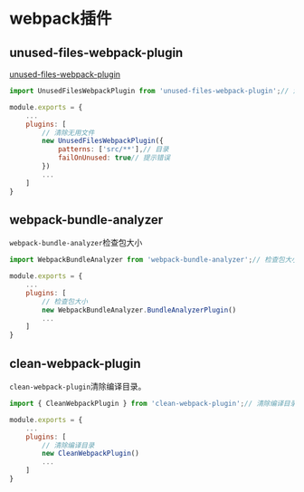 <!--
 * @Author: tangdaoyong
 * @Date: 2021-05-10 15:44:37
 * @LastEditors: tangdaoyong
 * @LastEditTime: 2021-05-10 16:05:06
 * @Description: webpack插件
-->
# webpack插件

## unused-files-webpack-plugin

[unused-files-webpack-plugin](https://www.npmjs.com/package/unused-files-webpack-plugin)

```js
import UnusedFilesWebpackPlugin from 'unused-files-webpack-plugin';// 清除无用文件

module.exports = {
    ...
    plugins: [
        // 清除无用文件
        new UnusedFilesWebpackPlugin({
            patterns: ['src/**'],// 目录
            failOnUnused: true// 提示错误
        })
        ...
    ]
}
```

## webpack-bundle-analyzer

`webpack-bundle-analyzer`检查包大小

```js
import WebpackBundleAnalyzer from 'webpack-bundle-analyzer';// 检查包大小

module.exports = {
    ...
    plugins: [
        // 检查包大小
        new WebpackBundleAnalyzer.BundleAnalyzerPlugin()
        ...
    ]
}
```
## clean-webpack-plugin

`clean-webpack-plugin`清除编译目录。

```js
import { CleanWebpackPlugin } from 'clean-webpack-plugin';// 清除编译目录

module.exports = {
    ...
    plugins: [
        // 清除编译目录
        new CleanWebpackPlugin()
        ...
    ]
}
```